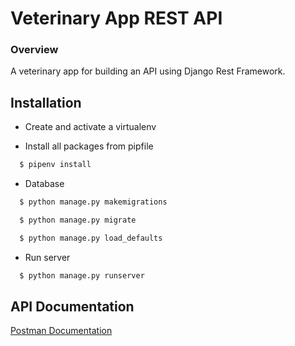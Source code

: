 
# Veterinary App REST API

### Overview
A veterinary app for building an API using Django Rest Framework.


## Installation

- Create and activate a virtualenv

- Install all packages from pipfile

```bash
  $ pipenv install
```

- Database

```bash
  $ python manage.py makemigrations

  $ python manage.py migrate

  $ python manage.py load_defaults
```

- Run server

```bash
  $ python manage.py runserver
```


## API Documentation

[Postman Documentation](https://documenter.getpostman.com/view/10306840/Tz5jg1pL)

  
